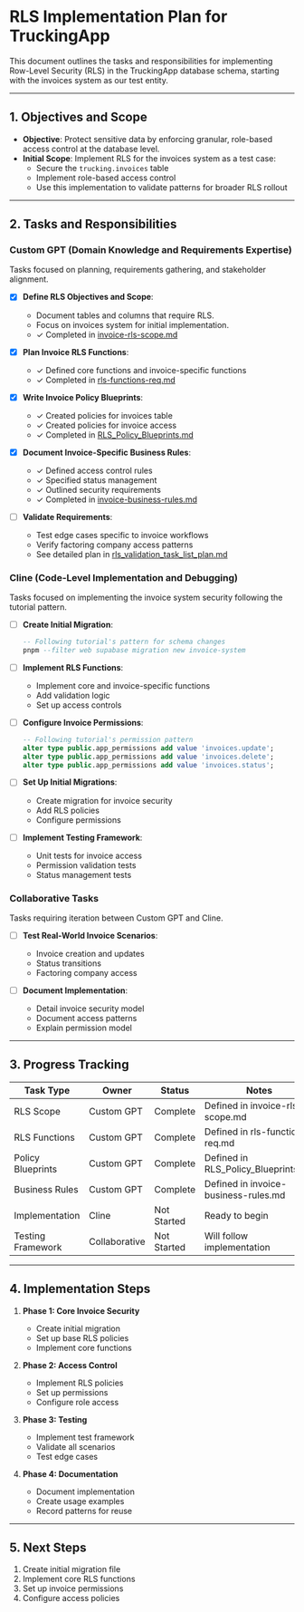 # RLS Implementation Plan for TruckingApp

This document outlines the tasks and responsibilities for implementing Row-Level Security (RLS) in the TruckingApp database schema, starting with the invoices system as our test entity.

---

## **1. Objectives and Scope**
- **Objective**: Protect sensitive data by enforcing granular, role-based access control at the database level.
- **Initial Scope**: Implement RLS for the invoices system as a test case:
  - Secure the `trucking.invoices` table
  - Implement role-based access control
  - Use this implementation to validate patterns for broader RLS rollout

---

## **2. Tasks and Responsibilities**

### **Custom GPT (Domain Knowledge and Requirements Expertise)**
Tasks focused on planning, requirements gathering, and stakeholder alignment.

- [x] **Define RLS Objectives and Scope**:
  - Document tables and columns that require RLS.
  - Focus on invoices system for initial implementation.
  - ✓ Completed in [invoice-rls-scope.md](../requirements/database/invoice-rls-scope.md)

- [x] **Plan Invoice RLS Functions**:
  - ✓ Defined core functions and invoice-specific functions
  - ✓ Completed in [rls-functions-req.md](../requirements/database/rls-functions-req.md)

- [x] **Write Invoice Policy Blueprints**:
  - ✓ Created policies for invoices table
  - ✓ Created policies for invoice access
  - ✓ Completed in [RLS_Policy_Blueprints.md](../requirements/database/RLS_Policy_Blueprints.md)

- [x] **Document Invoice-Specific Business Rules**:
  - ✓ Defined access control rules
  - ✓ Specified status management
  - ✓ Outlined security requirements
  - ✓ Completed in [invoice-business-rules.md](../requirements/database/invoice-business-rules.md)

- [ ] **Validate Requirements**:
  - Test edge cases specific to invoice workflows
  - Verify factoring company access patterns
  - See detailed plan in [rls_validation_task_list_plan.md](./rls_validation_task_list_plan.md)

### **Cline (Code-Level Implementation and Debugging)**
Tasks focused on implementing the invoice system security following the tutorial pattern.

- [ ] **Create Initial Migration**:
  ```sql
  -- Following tutorial's pattern for schema changes
  pnpm --filter web supabase migration new invoice-system
  ```

- [ ] **Implement RLS Functions**:
  - Implement core and invoice-specific functions
  - Add validation logic
  - Set up access controls

- [ ] **Configure Invoice Permissions**:
  ```sql
  -- Following tutorial's permission pattern
  alter type public.app_permissions add value 'invoices.update';
  alter type public.app_permissions add value 'invoices.delete';
  alter type public.app_permissions add value 'invoices.status';
  ```

- [ ] **Set Up Initial Migrations**:
  - Create migration for invoice security
  - Add RLS policies
  - Configure permissions

- [ ] **Implement Testing Framework**:
  - Unit tests for invoice access
  - Permission validation tests
  - Status management tests

### **Collaborative Tasks**
Tasks requiring iteration between Custom GPT and Cline.

- [ ] **Test Real-World Invoice Scenarios**:
  - Invoice creation and updates
  - Status transitions
  - Factoring company access

- [ ] **Document Implementation**:
  - Detail invoice security model
  - Document access patterns
  - Explain permission model

---

## **3. Progress Tracking**

| **Task Type**         | **Owner**        | **Status**        | **Notes**                                   |
|------------------------|------------------|-------------------|---------------------------------------------|
| RLS Scope             | Custom GPT       | Complete          | Defined in invoice-rls-scope.md             |
| RLS Functions         | Custom GPT       | Complete          | Defined in rls-functions-req.md             |
| Policy Blueprints     | Custom GPT       | Complete          | Defined in RLS_Policy_Blueprints.md         |
| Business Rules        | Custom GPT       | Complete          | Defined in invoice-business-rules.md        |
| Implementation        | Cline            | Not Started       | Ready to begin                              |
| Testing Framework     | Collaborative    | Not Started       | Will follow implementation                  |

---

## **4. Implementation Steps**

1. **Phase 1: Core Invoice Security**
   - Create initial migration
   - Set up base RLS policies
   - Implement core functions

2. **Phase 2: Access Control**
   - Implement RLS policies
   - Set up permissions
   - Configure role access

3. **Phase 3: Testing**
   - Implement test framework
   - Validate all scenarios
   - Test edge cases

4. **Phase 4: Documentation**
   - Document implementation
   - Create usage examples
   - Record patterns for reuse

---

## **5. Next Steps**
1. Create initial migration file
2. Implement core RLS functions
3. Set up invoice permissions
4. Configure access policies
